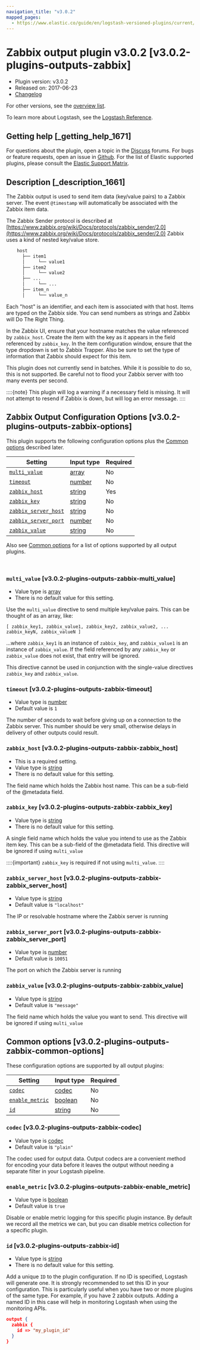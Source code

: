 ```yaml
---
navigation_title: "v3.0.2"
mapped_pages:
  - https://www.elastic.co/guide/en/logstash-versioned-plugins/current/v3.0.2-plugins-outputs-zabbix.html
---
```


# Zabbix output plugin v3.0.2 [v3.0.2-plugins-outputs-zabbix]


* Plugin version: v3.0.2
* Released on: 2017-06-23
* [Changelog](https://github.com/logstash-plugins/logstash-output-zabbix/blob/v3.0.2/CHANGELOG.md)

For other versions, see the [overview list](output-zabbix-index.md).

To learn more about Logstash, see the [Logstash Reference](logstash://reference/index.md).

## Getting help [_getting_help_1671]

For questions about the plugin, open a topic in the [Discuss](http://discuss.elastic.co) forums. For bugs or feature requests, open an issue in [Github](https://github.com/logstash-plugins/logstash-output-zabbix). For the list of Elastic supported plugins, please consult the [Elastic Support Matrix](https://www.elastic.co/support/matrix#matrix_logstash_plugins).


## Description [_description_1661]

The Zabbix output is used to send item data (key/value pairs) to a Zabbix server.  The event `@timestamp` will automatically be associated with the Zabbix item data.

The Zabbix Sender protocol is described at [https://www.zabbix.org/wiki/Docs/protocols/zabbix_sender/2.0](https://www.zabbix.org/wiki/Docs/protocols/zabbix_sender/2.0) Zabbix uses a kind of nested key/value store.

```txt
    host
      ├── item1
      │     └── value1
      ├── item2
      │     └── value2
      ├── ...
      │     └── ...
      ├── item_n
      │     └── value_n
```

Each "host" is an identifier, and each item is associated with that host. Items are typed on the Zabbix side.  You can send numbers as strings and Zabbix will Do The Right Thing.

In the Zabbix UI, ensure that your hostname matches the value referenced by `zabbix_host`. Create the item with the key as it appears in the field referenced by `zabbix_key`.  In the item configuration window, ensure that the type dropdown is set to Zabbix Trapper. Also be sure to set the type of information that Zabbix should expect for this item.

This plugin does not currently send in batches.  While it is possible to do so, this is not supported.  Be careful not to flood your Zabbix server with too many events per second.

::::{note}
This plugin will log a warning if a necessary field is missing. It will not attempt to resend if Zabbix is down, but will log an error message.
::::



## Zabbix Output Configuration Options [v3.0.2-plugins-outputs-zabbix-options]

This plugin supports the following configuration options plus the [Common options](v3-0-2-plugins-outputs-zabbix.md#v3.0.2-plugins-outputs-zabbix-common-options) described later.

| Setting | Input type | Required |
| --- | --- | --- |
| [`multi_value`](v3-0-2-plugins-outputs-zabbix.md#v3.0.2-plugins-outputs-zabbix-multi_value) | [array](logstash://reference/configuration-file-structure.md#array) | No |
| [`timeout`](v3-0-2-plugins-outputs-zabbix.md#v3.0.2-plugins-outputs-zabbix-timeout) | [number](logstash://reference/configuration-file-structure.md#number) | No |
| [`zabbix_host`](v3-0-2-plugins-outputs-zabbix.md#v3.0.2-plugins-outputs-zabbix-zabbix_host) | [string](logstash://reference/configuration-file-structure.md#string) | Yes |
| [`zabbix_key`](v3-0-2-plugins-outputs-zabbix.md#v3.0.2-plugins-outputs-zabbix-zabbix_key) | [string](logstash://reference/configuration-file-structure.md#string) | No |
| [`zabbix_server_host`](v3-0-2-plugins-outputs-zabbix.md#v3.0.2-plugins-outputs-zabbix-zabbix_server_host) | [string](logstash://reference/configuration-file-structure.md#string) | No |
| [`zabbix_server_port`](v3-0-2-plugins-outputs-zabbix.md#v3.0.2-plugins-outputs-zabbix-zabbix_server_port) | [number](logstash://reference/configuration-file-structure.md#number) | No |
| [`zabbix_value`](v3-0-2-plugins-outputs-zabbix.md#v3.0.2-plugins-outputs-zabbix-zabbix_value) | [string](logstash://reference/configuration-file-structure.md#string) | No |

Also see [Common options](v3-0-2-plugins-outputs-zabbix.md#v3.0.2-plugins-outputs-zabbix-common-options) for a list of options supported by all output plugins.

 

### `multi_value` [v3.0.2-plugins-outputs-zabbix-multi_value]

* Value type is [array](logstash://reference/configuration-file-structure.md#array)
* There is no default value for this setting.

Use the `multi_value` directive to send multiple key/value pairs. This can be thought of as an array, like:

`[ zabbix_key1, zabbix_value1, zabbix_key2, zabbix_value2, ... zabbix_keyN, zabbix_valueN ]`

…​where `zabbix_key1` is an instance of `zabbix_key`, and `zabbix_value1` is an instance of `zabbix_value`.  If the field referenced by any `zabbix_key` or `zabbix_value` does not exist, that entry will be ignored.

This directive cannot be used in conjunction with the single-value directives `zabbix_key` and `zabbix_value`.


### `timeout` [v3.0.2-plugins-outputs-zabbix-timeout]

* Value type is [number](logstash://reference/configuration-file-structure.md#number)
* Default value is `1`

The number of seconds to wait before giving up on a connection to the Zabbix server. This number should be very small, otherwise delays in delivery of other outputs could result.


### `zabbix_host` [v3.0.2-plugins-outputs-zabbix-zabbix_host]

* This is a required setting.
* Value type is [string](logstash://reference/configuration-file-structure.md#string)
* There is no default value for this setting.

The field name which holds the Zabbix host name. This can be a sub-field of the @metadata field.


### `zabbix_key` [v3.0.2-plugins-outputs-zabbix-zabbix_key]

* Value type is [string](logstash://reference/configuration-file-structure.md#string)
* There is no default value for this setting.

A single field name which holds the value you intend to use as the Zabbix item key. This can be a sub-field of the @metadata field. This directive will be ignored if using `multi_value`

::::{important}
`zabbix_key` is required if not using `multi_value`.
::::



### `zabbix_server_host` [v3.0.2-plugins-outputs-zabbix-zabbix_server_host]

* Value type is [string](logstash://reference/configuration-file-structure.md#string)
* Default value is `"localhost"`

The IP or resolvable hostname where the Zabbix server is running


### `zabbix_server_port` [v3.0.2-plugins-outputs-zabbix-zabbix_server_port]

* Value type is [number](logstash://reference/configuration-file-structure.md#number)
* Default value is `10051`

The port on which the Zabbix server is running


### `zabbix_value` [v3.0.2-plugins-outputs-zabbix-zabbix_value]

* Value type is [string](logstash://reference/configuration-file-structure.md#string)
* Default value is `"message"`

The field name which holds the value you want to send. This directive will be ignored if using `multi_value`



## Common options [v3.0.2-plugins-outputs-zabbix-common-options]

These configuration options are supported by all output plugins:

| Setting | Input type | Required |
| --- | --- | --- |
| [`codec`](v3-0-2-plugins-outputs-zabbix.md#v3.0.2-plugins-outputs-zabbix-codec) | [codec](logstash://reference/configuration-file-structure.md#codec) | No |
| [`enable_metric`](v3-0-2-plugins-outputs-zabbix.md#v3.0.2-plugins-outputs-zabbix-enable_metric) | [boolean](logstash://reference/configuration-file-structure.md#boolean) | No |
| [`id`](v3-0-2-plugins-outputs-zabbix.md#v3.0.2-plugins-outputs-zabbix-id) | [string](logstash://reference/configuration-file-structure.md#string) | No |

### `codec` [v3.0.2-plugins-outputs-zabbix-codec]

* Value type is [codec](logstash://reference/configuration-file-structure.md#codec)
* Default value is `"plain"`

The codec used for output data. Output codecs are a convenient method for encoding your data before it leaves the output without needing a separate filter in your Logstash pipeline.


### `enable_metric` [v3.0.2-plugins-outputs-zabbix-enable_metric]

* Value type is [boolean](logstash://reference/configuration-file-structure.md#boolean)
* Default value is `true`

Disable or enable metric logging for this specific plugin instance. By default we record all the metrics we can, but you can disable metrics collection for a specific plugin.


### `id` [v3.0.2-plugins-outputs-zabbix-id]

* Value type is [string](logstash://reference/configuration-file-structure.md#string)
* There is no default value for this setting.

Add a unique `ID` to the plugin configuration. If no ID is specified, Logstash will generate one. It is strongly recommended to set this ID in your configuration. This is particularly useful when you have two or more plugins of the same type. For example, if you have 2 zabbix outputs. Adding a named ID in this case will help in monitoring Logstash when using the monitoring APIs.

```json
output {
  zabbix {
    id => "my_plugin_id"
  }
}
```



